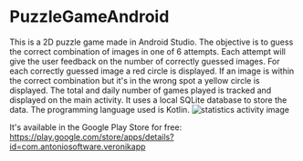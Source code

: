 # PuzzleGameAndroid
This is a 2D puzzle game made in Android Studio. The objective is to guess the correct combination of images in one of 6 attempts. Each attempt will give the user feedback on the number of correctly guessed images. For each correctly guessed image a red circle is displayed. If an image is within the correct combination but it's in the wrong spot a yellow circle is displayed. The total and daily number of games played is tracked and displayed on the main activity. It uses a local SQLite database to store the data. The programming language used is Kotlin.
![statistics activity image](https://play-lh.googleusercontent.com/MHtZI8ZCjCVQXA55dwHNrCqneqZEIGBK7t9u9RcDi0rrWqgBd0-oJjIjvx78YspFZs0=w1920-h969-rw)

It's available in the Google Play Store for free: https://play.google.com/store/apps/details?id=com.antoniosoftware.veronikapp
